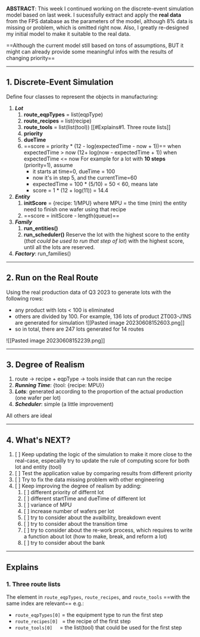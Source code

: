**ABSTRACT**: This week I continued working on the discrete-event simulation model based on last week. I sucessfully extract and apply the **real data** from the FPS database as the parameters of the model, although 8% data is missing or problem, which is omitted right now. Also, I greatly re-designed my initial model to make it suitable to the real data.

==Although the current model still based on tons of assumptions, BUT it might can already provide some meaningful infos with the results of changing priority==

---

## 1. Discrete-Event Simulation

Define four classes to represent the objects in manufacturing:
1. ***Lot***
	1. **route_eqpTypes** = list(eqpType) 
	2. **route_recipes** = list(recipe)
	3. **route_tools** = list(list(tool)) [[#Explains#1. Three route lists]]
	5. **priority**
	6. **dueTime**
	7. ==score = priority * (12 - log(expectedTime - now + 1))== when expectedTime > now
	                                (12+ log(now - expectedTime + 1)) when expectedTime <= now
		 For example for a lot with **10 steps** (priority=1), assume
		 - it starts at time=0, dueTime = 100
		 - now it's in step 5, and the currentTime=60
		 - expectedTime = 100 * (5/10) = 50 < 60, means late
		 - score = 1 * (12 + log(11)) = 14.4
1. ***Entity***
	1. **initScore** = {recipe: 1/MPU}
		 where MPU = the time (min) the entity need to finish one wafer using that recipe
	1. ==score = initScore - length(queue)==
2. ***Family***
	1. **run_entities()**
	2. **run_scheduler()**
		 Reserve the lot with the highest score to the entity (*that could be used to run that step of lot*) with the highest score, until all the lots are reserved.
4. ***Factory***: run_families()

---

## 2. Run on the Real Route

Using the real production data of Q3 2023 to generate lots with the following rows:
- any product with lots < 100 is eliminated
- others are divided by 100. For example, 136 lots of product ZT003-J1NS are generated for simulation ![[Pasted image 20230608152603.png]]
- so in total, there are 247 lots generated for 14 routes

![[Pasted image 20230608152239.png]]

---

## 3. Degree of Realism

1. route $\to$ recipe + eqpType $\to$ tools inside that can run the recipe
2. ***Running Time***: {tool: {recipe: MPU}} 
3. ***Lots***:                 generated according to the proportion of the actual production (one wafer per lot)
4. ***Scheduler***\:        simple (a little improvement)

All others are ideal

---

## 4. What's NEXT?

1. [ ] Keep updating the logic of the simulation to make it more close to the real-case, especailly try to update the rule of computing score for both lot and entity (tool)
2. [ ] Test the application value by comparing results from different priority
3. [ ] Try to fix the data missing problem with other engineering
4. [ ] Keep improving the degree of realism by adding:
	1. [ ] different priority of differnt lot
	2. [ ] different startTime and dueTime of different lot
	3. [ ] variance of MPU
	4. [ ] increase number of wafers per lot
	5. [ ] try to consider about the availbility, breakdown event
	6. [ ] try to consider about the transition time
	7. [ ] try to consider about the re-work process, which requires to write a function about lot (how to make, break, and reform a lot)
	8. [ ] try to consider about the bank


---

## Explains

### 1. Three route lists
The element in `route_eqpTypes`, `route_recipes`, and `route_tools` ==with the same index are relevant==
e.g.:
- `route_eqpTypes[0]` = the equipment type to run the first step
- `route_recipes[0]`   = the recipe of the first step
- `route_tools[0]`      = the list(tool) that could be used for the first step